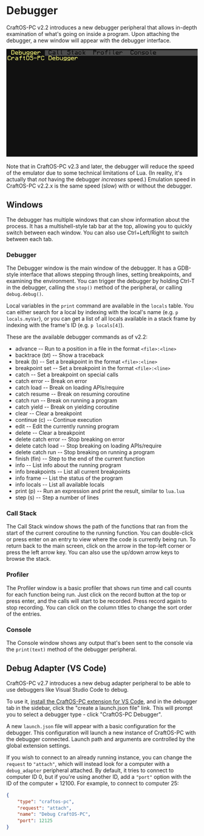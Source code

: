 # Debugger
CraftOS-PC v2.2 introduces a new debugger peripheral that allows in-depth examination of what's going on inside a program. Upon attaching the debugger, a new window will appear with the debugger interface.

![Debugger](../images/debugger.png)

Note that in CraftOS-PC v2.3 and later, the debugger will reduce the speed of the emulator due to some technical limitations of Lua. (In reality, it's actually that *not* having the debugger *increases* speed.) Emulation speed in CraftOS-PC v2.2.x is the same speed (slow) with or without the debugger.

## Windows
The debugger has multiple windows that can show information about the process. It has a multishell-style tab bar at the top, allowing you to quickly switch between each window. You can also use Ctrl+Left/Right to switch between each tab.

### Debugger
The Debugger window is the main window of the debugger. It has a GDB-style interface that allows stepping through lines, setting breakpoints, and examining the environment. You can trigger the debugger by holding Ctrl-T in the debugger, calling the `stop()` method of the peripheral, or calling `debug.debug()`.

Local variables in the `print` command are available in the `locals` table. You can either search for a local by indexing with the local's name (e.g. `p locals.myVar`), or you can get a list of all locals available in a stack frame by indexing with the frame's ID (e.g. `p locals[4]`).

These are the available debugger commands as of v2.2:
* advance -- Run to a position in a file in the format `<file>:<line>`
* backtrace (bt) -- Show a traceback
* break (b) -- Set a breakpoint in the format `<file>:<line>`
* breakpoint set -- Set a breakpoint in the format `<file>:<line>`
* catch -- Set a breakpoint on special calls
* catch error -- Break on error
* catch load -- Break on loading APIs/require
* catch resume -- Break on resuming coroutine
* catch run -- Break on running a program
* catch yield -- Break on yielding coroutine
* clear -- Clear a breakpoint
* continue (c) -- Continue execution
* edit -- Edit the currently running program
* delete -- Clear a breakpoint
* delete catch error -- Stop breaking on error
* delete catch load -- Stop breaking on loading APIs/require
* delete catch run -- Stop breaking on running a program
* finish (fin) -- Step to the end of the current function
* info -- List info about the running program
* info breakpoints -- List all current breakpoints
* info frame -- List the status of the program
* info locals -- List all available locals
* print (p) -- Run an expression and print the result, similar to `lua.lua`
* step (s) -- Step a number of lines

### Call Stack
The Call Stack window shows the path of the functions that ran from the start of the current coroutine to the running function. You can double-click or press enter on an entry to view where the code is currently being run. To return back to the main screen, click on the arrow in the top-left corner or press the left arrow key. You can also use the up/down arrow keys to browse the stack.

### Profiler
The Profiler window is a basic profiler that shows run time and call counts for each function being run. Just click on the record button at the top or press enter, and the calls will start to be recorded. Press record again to stop recording. You can click on the column titles to change the sort order of the entries.

### Console
The Console window shows any output that's been sent to the console via the `print(text)` method of the debugger peripheral.

## Debug Adapter (VS Code)
CraftOS-PC v2.7 introduces a new debug adapter peripheral to be able to use debuggers like Visual Studio Code to debug.

To use it, [install the CraftOS-PC extension for VS Code](https://marketplace.visualstudio.com/items?itemName=jackmacwindows.craftos-pc), and in the debugger tab in the sidebar, click the "create a launch.json file" link. This will prompt you to select a debugger type - click "CraftOS-PC Debugger".

A new `launch.json` file will appear with a basic configuration for the debugger. This configuration will launch a new instance of CraftOS-PC with the debugger connected. Launch path and arguments are controlled by the global extension settings.

If you wish to connect to an already running instance, you can change the `request` to `"attach"`, which will instead look for a computer with a `debug_adapter` peripheral attached. By default, it tries to connect to computer ID 0, but if you're using another ID, add a `"port"` option with the ID of the computer + 12100. For example, to connect to computer 25:

```json
{
    "type": "craftos-pc",
    "request": "attach",
    "name": "Debug CraftOS-PC",
    "port": 12125
}
```
